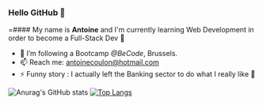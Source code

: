 ### Hello GitHub 👋


=#### My name is **Antoine** and I'm currently learning Web Development in order to become a Full-Stack Dev 🔭

- 🌱 I’m following a Bootcamp *@BeCode*, Brussels.
- 📫 Reach me: antoinecoulon@hotmail.com
- ⚡ Funny story : I actually left the Banking sector to do what I really like 👊

![Anurag's GitHub stats](https://github-readme-stats.vercel.app/api?username=Antoinehtml&theme=yeblu&show_icons=true)
 [![Top Langs](https://github-readme-stats.vercel.app/api/top-langs/?username=Antoinehtml&theme=yeblu&hide=html)](https://github.com/AyraStelmaszewski/Welcome)

